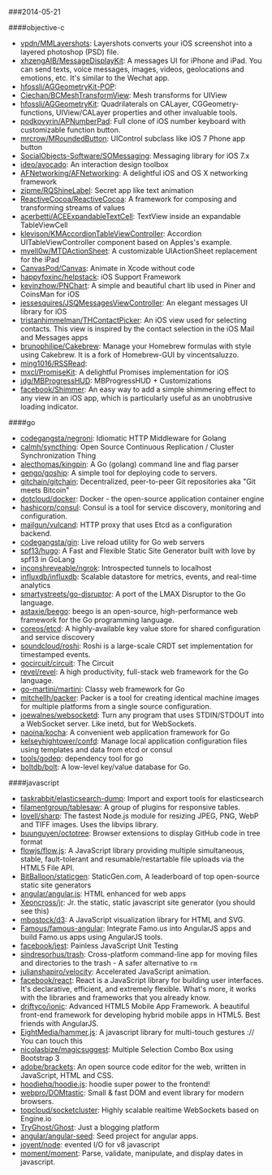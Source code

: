###2014-05-21

####objective-c
* [vpdn/MMLayershots](https://github.com/vpdn/MMLayershots): Layershots converts your iOS screenshot into a layered photoshop (PSD) file.
* [xhzengAIB/MessageDisplayKit](https://github.com/xhzengAIB/MessageDisplayKit): A messages UI for iPhone and iPad. You can send texts, voice messages, images, videos, geolocations and emotions, etc. It's similar to the Wechat app.  
* [hfossli/AGGeometryKit-POP](https://github.com/hfossli/AGGeometryKit-POP): 
* [Ciechan/BCMeshTransformView](https://github.com/Ciechan/BCMeshTransformView): Mesh transforms for UIView
* [hfossli/AGGeometryKit](https://github.com/hfossli/AGGeometryKit): Quadrilaterals on CALayer, CGGeometry-functions, UIView/CALayer properties and other invaluable tools.
* [podkovyrin/APNumberPad](https://github.com/podkovyrin/APNumberPad): Full clone of iOS number keyboard with customizable function button.
* [mrcrow/MRoundedButton](https://github.com/mrcrow/MRoundedButton): UIControl subclass like iOS 7 Phone app button
* [SocialObjects-Software/SOMessaging](https://github.com/SocialObjects-Software/SOMessaging): Messaging library for iOS 7.x
* [ideo/avocado](https://github.com/ideo/avocado): An interaction design toolbox
* [AFNetworking/AFNetworking](https://github.com/AFNetworking/AFNetworking): A delightful iOS and OS X networking framework
* [zipme/RQShineLabel](https://github.com/zipme/RQShineLabel): Secret app like text animation
* [ReactiveCocoa/ReactiveCocoa](https://github.com/ReactiveCocoa/ReactiveCocoa): A framework for composing and transforming streams of values
* [acerbetti/ACEExpandableTextCell](https://github.com/acerbetti/ACEExpandableTextCell): TextView inside an expandable TableViewCell
* [klevison/KMAccordionTableViewController](https://github.com/klevison/KMAccordionTableViewController): Accordion UITableViewController component based on Apples's example.
* [myell0w/MTDActionSheet](https://github.com/myell0w/MTDActionSheet): A customizable UIActionSheet replacement for the iPad
* [CanvasPod/Canvas](https://github.com/CanvasPod/Canvas): Animate in Xcode without code
* [happyfoxinc/helpstack](https://github.com/happyfoxinc/helpstack): iOS Support Framework
* [kevinzhow/PNChart](https://github.com/kevinzhow/PNChart): A simple and beautiful chart lib used in Piner and CoinsMan for iOS
* [jessesquires/JSQMessagesViewController](https://github.com/jessesquires/JSQMessagesViewController): An elegant messages UI library for iOS
* [tristanhimmelman/THContactPicker](https://github.com/tristanhimmelman/THContactPicker): An iOS view used for selecting contacts. This view is inspired by the contact selection in the iOS Mail and Messages apps
* [brunophilipe/Cakebrew](https://github.com/brunophilipe/Cakebrew): Manage your Homebrew formulas with style using Cakebrew. It is a fork of Homebrew-GUI by vincentsaluzzo.
* [ming1016/RSSRead](https://github.com/ming1016/RSSRead): 
* [mxcl/PromiseKit](https://github.com/mxcl/PromiseKit): A delightful Promises implementation for iOS
* [jdg/MBProgressHUD](https://github.com/jdg/MBProgressHUD): MBProgressHUD + Customizations
* [facebook/Shimmer](https://github.com/facebook/Shimmer): An easy way to add a simple shimmering effect to any view in an iOS app, which is particularly useful as an unobtrusive loading indicator.

####go
* [codegangsta/negroni](https://github.com/codegangsta/negroni): Idiomatic HTTP Middleware for Golang
* [calmh/syncthing](https://github.com/calmh/syncthing): Open Source Continuous Replication / Cluster Synchronization Thing
* [alecthomas/kingpin](https://github.com/alecthomas/kingpin): A Go (golang) command line and flag parser
* [gengo/goship](https://github.com/gengo/goship): A simple tool for deploying code to servers.
* [gitchain/gitchain](https://github.com/gitchain/gitchain): Decentralized, peer-to-peer Git repositories aka "Git meets Bitcoin"
* [dotcloud/docker](https://github.com/dotcloud/docker): Docker - the open-source application container engine
* [hashicorp/consul](https://github.com/hashicorp/consul): Consul is a tool for service discovery, monitoring and configuration.
* [mailgun/vulcand](https://github.com/mailgun/vulcand): HTTP proxy that uses Etcd as a configuration backend.
* [codegangsta/gin](https://github.com/codegangsta/gin): Live reload utility for Go web servers
* [spf13/hugo](https://github.com/spf13/hugo): A Fast and Flexible Static Site Generator built with love by spf13 in GoLang
* [inconshreveable/ngrok](https://github.com/inconshreveable/ngrok): Introspected tunnels to localhost
* [influxdb/influxdb](https://github.com/influxdb/influxdb): Scalable datastore for metrics, events, and real-time analytics
* [smartystreets/go-disruptor](https://github.com/smartystreets/go-disruptor): A port of the LMAX Disruptor to the Go language.
* [astaxie/beego](https://github.com/astaxie/beego): beego is an open-source, high-performance web framework for the Go programming language.
* [coreos/etcd](https://github.com/coreos/etcd): A highly-available key value store for shared configuration and service discovery
* [soundcloud/roshi](https://github.com/soundcloud/roshi): Roshi is a large-scale CRDT set implementation for timestamped events.
* [gocircuit/circuit](https://github.com/gocircuit/circuit): The Circuit
* [revel/revel](https://github.com/revel/revel): A high productivity, full-stack web framework for the Go language.
* [go-martini/martini](https://github.com/go-martini/martini): Classy web framework for Go
* [mitchellh/packer](https://github.com/mitchellh/packer): Packer is a tool for creating identical machine images for multiple platforms from a single source configuration.
* [joewalnes/websocketd](https://github.com/joewalnes/websocketd): Turn any program that uses STDIN/STDOUT into a WebSocket server. Like inetd, but for WebSockets. 
* [naoina/kocha](https://github.com/naoina/kocha): A convenient web application framework for Go
* [kelseyhightower/confd](https://github.com/kelseyhightower/confd): Manage local application configuration files using templates and data from etcd or consul
* [tools/godep](https://github.com/tools/godep): dependency tool for go
* [boltdb/bolt](https://github.com/boltdb/bolt): A low-level key/value database for Go.

####javascript
* [taskrabbit/elasticsearch-dump](https://github.com/taskrabbit/elasticsearch-dump): Import and export tools for elasticsearch
* [filamentgroup/tablesaw](https://github.com/filamentgroup/tablesaw): A group of plugins for responsive tables.
* [lovell/sharp](https://github.com/lovell/sharp): The fastest Node.js module for resizing JPEG, PNG, WebP and TIFF images. Uses the libvips library.
* [buunguyen/octotree](https://github.com/buunguyen/octotree): Browser extensions to display GitHub code in tree format
* [flowjs/flow.js](https://github.com/flowjs/flow.js): A JavaScript library providing multiple simultaneous, stable, fault-tolerant and resumable/restartable file uploads via the HTML5 File API.
* [BitBalloon/staticgen](https://github.com/BitBalloon/staticgen): StaticGen.com, A leaderboard of top open-source static site generators
* [angular/angular.js](https://github.com/angular/angular.js): HTML enhanced for web apps
* [Xeoncross/jr](https://github.com/Xeoncross/jr): Jr. the static, static javascript site generator (you should see this)
* [mbostock/d3](https://github.com/mbostock/d3): A JavaScript visualization library for HTML and SVG.
* [Famous/famous-angular](https://github.com/Famous/famous-angular): Integrate Famo.us into AngularJS apps and build Famo.us apps using AngularJS tools.
* [facebook/jest](https://github.com/facebook/jest): Painless JavaScript Unit Testing
* [sindresorhus/trash](https://github.com/sindresorhus/trash): Cross-platform command-line app for moving files and directories to the trash - A safer alternative to `rm`
* [julianshapiro/velocity](https://github.com/julianshapiro/velocity): Accelerated JavaScript animation.
* [facebook/react](https://github.com/facebook/react): React is a JavaScript library for building user interfaces. It's declarative, efficient, and extremely flexible. What's more, it works with the libraries and frameworks that you already know.
* [driftyco/ionic](https://github.com/driftyco/ionic): Advanced HTML5 Mobile App Framework. A beautiful front-end framework for developing hybrid mobile apps in HTML5. Best friends with AngularJS.
* [EightMedia/hammer.js](https://github.com/EightMedia/hammer.js): A javascript library for multi-touch gestures :// You can touch this
* [nicolasbize/magicsuggest](https://github.com/nicolasbize/magicsuggest): Multiple Selection Combo Box using Bootstrap 3
* [adobe/brackets](https://github.com/adobe/brackets): An open source code editor for the web, written in JavaScript, HTML and CSS.
* [hoodiehq/hoodie.js](https://github.com/hoodiehq/hoodie.js): hoodie super power to the frontend!
* [webpro/DOMtastic](https://github.com/webpro/DOMtastic): Small & fast DOM and event library for modern browsers.
* [topcloud/socketcluster](https://github.com/topcloud/socketcluster): Highly scalable realtime WebSockets based on Engine.io
* [TryGhost/Ghost](https://github.com/TryGhost/Ghost): Just a blogging platform
* [angular/angular-seed](https://github.com/angular/angular-seed): Seed project for angular apps. 
* [joyent/node](https://github.com/joyent/node): evented I/O for v8 javascript
* [moment/moment](https://github.com/moment/moment): Parse, validate, manipulate, and display dates in javascript.
